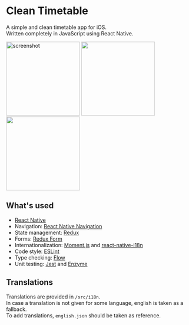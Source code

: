 # Clean Timetable

A simple and clean timetable app for iOS.  
Written completely in JavaScript using React Native.


<div>
 	<img 
 		src="https://user-images.githubusercontent.com/18401729/33516891-6925469a-d77a-11e7-966b-44300c9e5508.png" 
 		width="200" 
 		alt="screenshot"
 	>
 	<img 
 		src="https://user-images.githubusercontent.com/18401729/33516893-6963dd6a-d77a-11e7-81a5-fe5ec90b6440.gif" 
 		width="200" 
 		alt"screen-recording-add"
 	>
 	<img 
 		src="https://user-images.githubusercontent.com/18401729/33516892-6944dba4-d77a-11e7-924f-b2626983d357.gif" 
 		width="200" 
 		alt"screen-recording-main"
 	>
</div>

## What's used

* [React Native](https://facebook.github.io/react-native/)
* Navigation: [React Native Navigation](https://github.com/wix/react-native-navigation)
* State management: [Redux](http://redux.js.org/)
* Forms: [Redux Form](http://redux-form.com/6.7.0/)
* Internationalization: [Moment.js](https://momentjs.com/) and [react-native-i18n](https://github.com/AlexanderZaytsev/react-native-i18n)
* Code style: [ESLint](http://eslint.org/)
* Type checking: [Flow](https://flow.org/)
* Unit testing: [Jest](https://facebook.github.io/jest/) and [Enzyme](http://airbnb.io/enzyme/index.html)

## Translations
Translations are provided in `/src/i18n`.  
In case a translation is not given for some language, english is taken as a fallback.  
To add translations, `english.json` should be taken as reference. 



